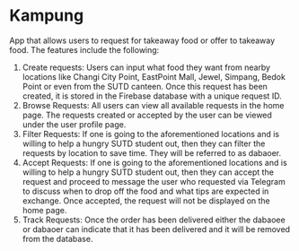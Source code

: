 # Kampung

App that allows users to request for takeaway food or offer to takeaway food. The features include the following:
1) Create requests: Users can input what food they want from nearby locations like Changi City Point, EastPoint Mall, Jewel, Simpang, Bedok Point or even from the SUTD canteen. Once this request has been created, it is stored in the Firebase database with a unique request ID.
2) Browse Requests: All users can view all available requests in the home page. The requests created or accepted by the user can be viewed under the user profile page. 
3) Filter Requests: If one is going to the aforementioned locations and is willing to help a hungry SUTD student out, then they can filter the requests by location to save time. They will be referred to as dabaoer. 
4) Accept Requests: If one is going to the aforementioned locations and is willing to help a hungry SUTD student out, then they can accept the request and proceed to message the user who requested via Telegram to discuss when to drop off the food and what tips are expected in exchange. Once accepted, the request will not be displayed on the home page.
5) Track Requests: Once the order has been delivered either the dabaoee or dabaoer can indicate that it has been delivered and it will be removed from the database.

